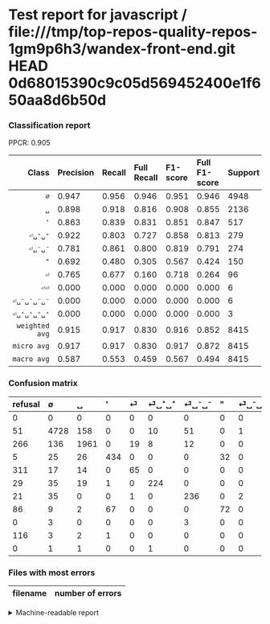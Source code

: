 # Test report for javascript / file:///tmp/top-repos-quality-repos-1gm9p6h3/wandex-front-end.git HEAD 0d68015390c9c05d569452400e1f650aa8d6b50d

### Classification report

PPCR: 0.905

| Class | Precision | Recall | Full Recall | F1-score | Full F1-score | Support | Full Support | PPCR |
|------:|:----------|:-------|:------------|:---------|:---------|:--------|:-------------|:-----|
| `∅` | 0.947| 0.956| 0.946| 0.951| 0.946| 4948| 4999| 0.990 |
| `␣` | 0.898| 0.918| 0.816| 0.908| 0.855| 2136| 2402| 0.889 |
| `'` | 0.863| 0.839| 0.831| 0.851| 0.847| 517| 522| 0.990 |
| `⏎␣⁺␣⁺` | 0.922| 0.803| 0.727| 0.858| 0.813| 279| 308| 0.906 |
| `⏎␣⁻␣⁻` | 0.781| 0.861| 0.800| 0.819| 0.791| 274| 295| 0.929 |
| `"` | 0.692| 0.480| 0.305| 0.567| 0.424| 150| 236| 0.636 |
| `⏎` | 0.765| 0.677| 0.160| 0.718| 0.264| 96| 407| 0.236 |
| `⏎⏎` | 0.000| 0.000| 0.000| 0.000| 0.000| 6| 122| 0.049 |
| `⏎␣⁻␣⁻␣⁻␣⁻` | 0.000| 0.000| 0.000| 0.000| 0.000| 6| 6| 1.000 |
| `⏎␣⁺␣⁺␣⁺␣⁺` | 0.000| 0.000| 0.000| 0.000| 0.000| 3| 3| 1.000 |
| `weighted avg` | 0.915| 0.917| 0.830| 0.916| 0.852| 8415| 9300| 0.905 |
| `micro avg` | 0.917| 0.917| 0.830| 0.917| 0.872| 8415| 9300| 0.905 |
| `macro avg` | 0.587| 0.553| 0.459| 0.567| 0.494| 8415| 9300| 0.905 |

### Confusion matrix

|refusal|  ∅| ␣| '| ⏎| ⏎␣⁺␣⁺| ⏎␣⁻␣⁻| "| ⏎␣⁻␣⁻␣⁻␣⁻| ⏎⏎| ⏎␣⁺␣⁺␣⁺␣⁺| 
|:---|:---|:---|:---|:---|:---|:---|:---|:---|:---|:---|
|0 |0 |0 |0 |0 |0 |0 |0 |0 |0 |0 |
|51 |4728 |158 |0 |0 |10 |51 |0 |1 |0 |0 |
|266 |136 |1961 |0 |19 |8 |12 |0 |0 |0 |0 |
|5 |25 |26 |434 |0 |0 |0 |32 |0 |0 |0 |
|311 |17 |14 |0 |65 |0 |0 |0 |0 |0 |0 |
|29 |35 |19 |1 |0 |224 |0 |0 |0 |0 |0 |
|21 |35 |0 |0 |1 |0 |236 |0 |2 |0 |0 |
|86 |9 |2 |67 |0 |0 |0 |72 |0 |0 |0 |
|0 |3 |0 |0 |0 |0 |3 |0 |0 |0 |0 |
|116 |3 |2 |1 |0 |0 |0 |0 |0 |0 |0 |
|0 |1 |1 |0 |0 |1 |0 |0 |0 |0 |0 |

### Files with most errors

| filename | number of errors|
|:----:|:-----|

<details>
    <summary>Machine-readable report</summary>
```json
{
  "cl_report": {"\"": {"f1-score": 0.5669291338582677, "precision": 0.6923076923076923, "recall": 0.48, "support": 150}, "\u0027": {"f1-score": 0.8509803921568628, "precision": 0.8628230616302187, "recall": 0.839458413926499, "support": 517}, "macro avg": {"f1-score": 0.5673211983840678, "precision": 0.5868524758882862, "recall": 0.5534331751380042, "support": 8415}, "micro avg": {"f1-score": 0.9174093879976233, "precision": 0.9174093879976233, "recall": 0.9174093879976233, "support": 8415}, "weighted avg": {"f1-score": 0.9155857274601426, "precision": 0.9150027826490706, "recall": 0.9174093879976233, "support": 8415}, "\u2205": {"f1-score": 0.9513078470824948, "precision": 0.9471153846153846, "recall": 0.9555375909458367, "support": 4948}, "\u23ce": {"f1-score": 0.7182320441988951, "precision": 0.7647058823529411, "recall": 0.6770833333333334, "support": 96}, "\u23ce\u23ce": {"f1-score": 0.0, "precision": 0.0, "recall": 0.0, "support": 6}, "\u23ce\u2423\u207a\u2423\u207a": {"f1-score": 0.8582375478927203, "precision": 0.9218106995884774, "recall": 0.8028673835125448, "support": 279}, "\u23ce\u2423\u207a\u2423\u207a\u2423\u207a\u2423\u207a": {"f1-score": 0.0, "precision": 0.0, "recall": 0.0, "support": 3}, "\u23ce\u2423\u207b\u2423\u207b": {"f1-score": 0.8194444444444443, "precision": 0.7814569536423841, "recall": 0.8613138686131386, "support": 274}, "\u23ce\u2423\u207b\u2423\u207b\u2423\u207b\u2423\u207b": {"f1-score": 0.0, "precision": 0.0, "recall": 0.0, "support": 6}, "\u2423": {"f1-score": 0.9080805742069924, "precision": 0.8983050847457628, "recall": 0.9180711610486891, "support": 2136}},
  "cl_report_full": {"\"": {"f1-score": 0.4235294117647059, "precision": 0.6923076923076923, "recall": 0.3050847457627119, "support": 236}, "\u0027": {"f1-score": 0.8468292682926829, "precision": 0.8628230616302187, "recall": 0.8314176245210728, "support": 522}, "macro avg": {"f1-score": 0.4940123082166547, "precision": 0.5868524758882862, "recall": 0.45856724125953197, "support": 9300}, "micro avg": {"f1-score": 0.8715777589613322, "precision": 0.9174093879976233, "recall": 0.8301075268817204, "support": 9300}, "weighted avg": {"f1-score": 0.8515241558313268, "precision": 0.8958945877121096, "recall": 0.8301075268817204, "support": 9300}, "\u2205": {"f1-score": 0.9464518066259634, "precision": 0.9471153846153846, "recall": 0.9457891578315664, "support": 4999}, "\u23ce": {"f1-score": 0.26422764227642276, "precision": 0.7647058823529411, "recall": 0.1597051597051597, "support": 407}, "\u23ce\u23ce": {"f1-score": 0.0, "precision": 0.0, "recall": 0.0, "support": 122}, "\u23ce\u2423\u207a\u2423\u207a": {"f1-score": 0.8130671506352087, "precision": 0.9218106995884774, "recall": 0.7272727272727273, "support": 308}, "\u23ce\u2423\u207a\u2423\u207a\u2423\u207a\u2423\u207a": {"f1-score": 0.0, "precision": 0.0, "recall": 0.0, "support": 3}, "\u23ce\u2423\u207b\u2423\u207b": {"f1-score": 0.7906197654941374, "precision": 0.7814569536423841, "recall": 0.8, "support": 295}, "\u23ce\u2423\u207b\u2423\u207b\u2423\u207b\u2423\u207b": {"f1-score": 0.0, "precision": 0.0, "recall": 0.0, "support": 6}, "\u2423": {"f1-score": 0.8553980370774263, "precision": 0.8983050847457628, "recall": 0.8164029975020816, "support": 2402}},
  "ppcr": 0.9048387096774193
}
```
</details>
